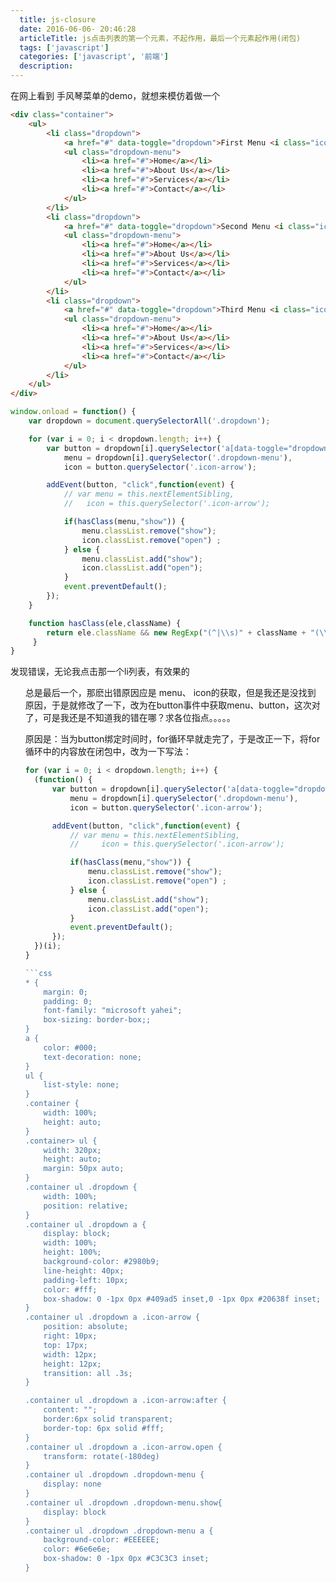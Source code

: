 ```yaml
---
  title: js-closure
  date: 2016-06-06- 20:46:28
  articleTitle: js点击列表的第一个元素，不起作用，最后一个元素起作用(闭包)
  tags: ['javascript']
  categories: ['javascript', '前端']
  description:
---
```


在网上看到 手风琴菜单的demo，就想来模仿着做一个

```html
<div class="container">
    <ul>
        <li class="dropdown">
            <a href="#" data-toggle="dropdown">First Menu <i class="icon-arrow"></i></a>
            <ul class="dropdown-menu">
                <li><a href="#">Home</a></li>
                <li><a href="#">About Us</a></li>
                <li><a href="#">Services</a></li>
                <li><a href="#">Contact</a></li>
            </ul>
        </li>
        <li class="dropdown">
            <a href="#" data-toggle="dropdown">Second Menu <i class="icon-arrow"></i></a>
            <ul class="dropdown-menu">
                <li><a href="#">Home</a></li>
                <li><a href="#">About Us</a></li>
                <li><a href="#">Services</a></li>
                <li><a href="#">Contact</a></li>
            </ul>
        </li>
        <li class="dropdown">
            <a href="#" data-toggle="dropdown">Third Menu <i class="icon-arrow"></i></a>
            <ul class="dropdown-menu">
                <li><a href="#">Home</a></li>
                <li><a href="#">About Us</a></li>
                <li><a href="#">Services</a></li>
                <li><a href="#">Contact</a></li>
            </ul>
        </li>
    </ul>
</div>
```

```js
window.onload = function() {
    var dropdown = document.querySelectorAll('.dropdown');

    for (var i = 0; i < dropdown.length; i++) {
        var button = dropdown[i].querySelector('a[data-toggle="dropdown"]'),
            menu = dropdown[i].querySelector('.dropdown-menu'),
            icon = button.querySelector('.icon-arrow');

        addEvent(button, "click",function(event) {
            // var menu = this.nextElementSibling,
            //   icon = this.querySelector('.icon-arrow');

            if(hasClass(menu,"show")) {
                menu.classList.remove("show");
                icon.classList.remove("open") ;
            } else {
                menu.classList.add("show");
                icon.classList.add("open");
            }
            event.preventDefault();
        });
    }

    function hasClass(ele,className) {
        return ele.className && new RegExp("(^|\\s)" + className + "(\\s|$)").test(ele.className);
     }
}
```

发现错误，无论我点击那一个li列表，有效果的<ul class="dropdown-menu"> 总是最后一个，那麽出错原因应是 menu、 icon的获取，但是我还是没找到 原因，于是就修改了一下，改为在button事件中获取menu、button，这次对了，可是我还是不知道我的错在哪？求各位指点。。。。。

原因是：当为button绑定时间时，for循环早就走完了，于是改正一下，将for循环中的内容放在闭包中，改为一下写法：
```js
for (var i = 0; i < dropdown.length; i++) {
  (function() {
      var button = dropdown[i].querySelector('a[data-toggle="dropdown"]'),
          menu = dropdown[i].querySelector('.dropdown-menu'),
          icon = button.querySelector('.icon-arrow');

      addEvent(button, "click",function(event) {
          // var menu = this.nextElementSibling,
          //     icon = this.querySelector('.icon-arrow');

          if(hasClass(menu,"show")) {
              menu.classList.remove("show");
              icon.classList.remove("open") ;
          } else {
              menu.classList.add("show");
              icon.classList.add("open");
          }
          event.preventDefault();
      });
  })(i);
}

```css
* {
    margin: 0;
    padding: 0;
    font-family: "microsoft yahei";
    box-sizing: border-box;;
}
a {
    color: #000;
    text-decoration: none;
}
ul {
    list-style: none;
}
.container {
    width: 100%;
    height: auto;
}
.container> ul {
    width: 320px;
    height: auto;
    margin: 50px auto;
}
.container ul .dropdown {
    width: 100%;
    position: relative;
}
.container ul .dropdown a {
    display: block;
    width: 100%;
    height: 100%;
    background-color: #2980b9;
    line-height: 40px;
    padding-left: 10px;
    color: #fff;
    box-shadow: 0 -1px 0px #409ad5 inset,0 -1px 0px #20638f inset;
}
.container ul .dropdown a .icon-arrow {
    position: absolute;
    right: 10px;
    top: 17px;
    width: 12px;
    height: 12px;
    transition: all .3s;
}

.container ul .dropdown a .icon-arrow:after {
    content: "";
    border:6px solid transparent;
    border-top: 6px solid #fff;
}
.container ul .dropdown a .icon-arrow.open {
    transform: rotate(-180deg)
}
.container ul .dropdown .dropdown-menu {
    display: none
}
.container ul .dropdown .dropdown-menu.show{
    display: block
}
.container ul .dropdown .dropdown-menu a {
    background-color: #EEEEEE;
    color: #6e6e6e;
    box-shadow: 0 -1px 0px #C3C3C3 inset;
}
```


